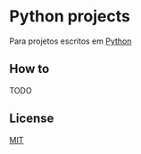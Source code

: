 # Python projects

Para projetos escritos em [Python](https://www.python.org/)

## How to

TODO

## License

[MIT](./LICENSE)
